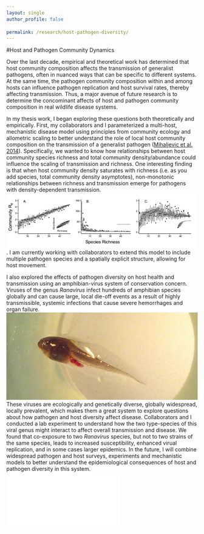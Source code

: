 ```yaml
---
layout: single
author_profile: false

permalink: /research/host-pathogen-diversity/
---
```


#Host and Pathogen Community Dynamics

Over the last decade, empirical and theoretical work has determined that host community composition affects the transmission of generalist pathogens, often in nuanced ways that can be specific to different systems. At the same time, the pathogen community composition within and among hosts can influence pathogen replication and host survival rates, thereby affecting transmission. Thus, a major avenue of future research is to determine the concominant affects of host and pathogen community composition in real wildlife disease systems.

In my thesis work, I began exploring these questions both theoretically and empirically. First, my collaborators and I parameterized a multi-host, mechanistic disease model using principles from community ecology and allometric scaling to better understand the role of local host community composition on the transmission of a generalist pathogen ([Mihaljevic et al. 2014](https://drive.google.com/open?id=0B9UsfqlH3_y1ZDlBTzFwelhqblk)). Specifically, we wanted to know how relationships between host community species richness and total community density/abundance could influence the scaling of transmission and richness. One interesting finding is that when host community density saturates with richness (i.e. as you add species, total community density asymptotes), non-monotonic relationships between richness and transmission emerge for pathogens with density-dependent transmission. ![Theory1](/images/research/theory1.jpg). 
I am currently working with collaborators to extend this model to include multiple pathogen species and a spatially explicit structure, allowing for host movement. 

I also explored the effects of pathogen diversity on host health and transmission using an amphibian-virus system of conservation concern. Viruses of the genus *Ranavirus* infect hundreds of amphibian species globally and can cause large, local die-off events as a result of highly transmissible, systemic infections that cause severe hemorrhages and organ failure. ![Ranavirus1](/images/research/ranavirus1.jpg) These viruses are ecologically and genetically diverse, globally widespread, locally prevalent, which makes them a great system to explore questions about how pathogen and host diversity affect disease. Collaborators and I conducted a lab experiment to understand how the two type-species of this viral genus might interact to affect overall transmission and disease. We found that co-exposure to two *Ranavirus* species, but not to two strains of the same species, leads to increased susceptibility, enhanced virual replication, and in some cases larger epidemics. In the future, I will combine widespread pathogen and host surveys, experiments and mechanistic models to better understand the epidemiological consequences of host and pathogen diversity in this system.
![Ranavirus2](/images/research/ranavirus2.pdf)

